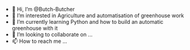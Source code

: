 - 👋 Hi, I’m @Butch-Butcher
- 👀 I’m interested in Agriculture and automatisation of greenhouse work
- 🌱 I’m currently learning Python and how to build an automatic greenhouse with it
- 💞️ I’m looking to collaborate on ...
- 📫 How to reach me ...

<!---
Butch-Butcher/Butch-Butcher is a ✨ special ✨ repository because its `README.md` (this file) appears on your GitHub profile.
You can click the Preview link to take a look at your changes.
--->

